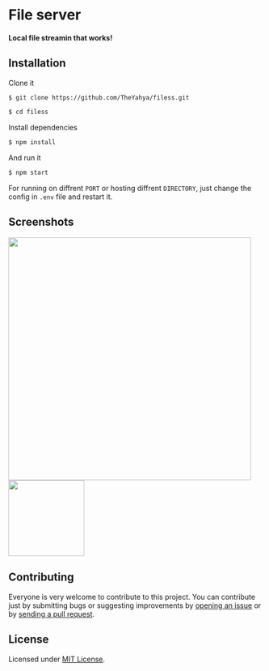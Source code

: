 # File server
#### Local file streamin that works!

## Installation
Clone it
```bash
$ git clone https://github.com/TheYahya/filess.git
```
```bash
$ cd filess
```
Install dependencies
```bash
$ npm install 
```
And run it
```bash
$ npm start
```
For running on diffrent `PORT` or hosting diffrent `DIRECTORY`, just change the config in `.env` file and restart it.

## Screenshots
<a href="https://raw.githubusercontent.com/TheYahya/filess/master/screenshots/desktop.png"><img src="https://raw.githubusercontent.com/TheYahya/filess/master/screenshots/desktop.png" width="480px"/></a>
<a href="https://raw.githubusercontent.com/TheYahya/filess/master/screenshots/mobile.jpg"><img src="https://raw.githubusercontent.com/TheYahya/filess/master/screenshots/mobile.jpg" width="150px"/></a>

## Contributing
Everyone is very welcome to contribute to this project.
You can contribute just by submitting bugs or suggesting improvements by
[opening an issue](https://github.com/TheYahya/filess/issues) or by [sending a pull request](https://github.com/TheYahya/filess/pulls).

## License
Licensed under [MIT License](LICENSE).
